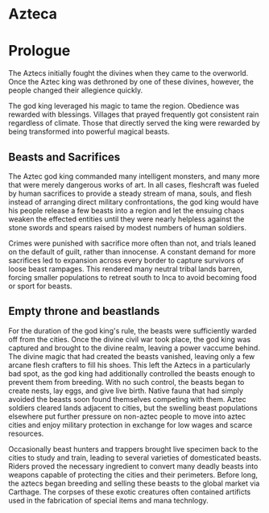 # Azteca

# Prologue

The Aztecs initially fought the divines when they came to the overworld. Once the Aztec king was dethroned by one of these divines, however, the people changed their allegience quickly. 

The god king leveraged his magic to tame the region. Obedience was rewarded with blessings. Villages that prayed frequently got consistent rain regardless of climate. Those that directly served the king were rewarded by being transformed into powerful magical beasts. 

## Beasts and Sacrifices

The Aztec god king commanded many intelligent monsters, and many more that were merely dangerous works of art. In all cases, fleshcraft was fueled by human sacrifices to provide a steady stream of mana, souls, and flesh instead of arranging direct military confrontations, the god king would have his people release a few beasts into a region and let the ensuing chaos weaken the effected entities until they were nearly helpless against the stone swords and spears raised by modest numbers of human soldiers.

Crimes were punished with sacrifice more often than not, and trials leaned on the default of guilt, rather than innocense. A constant demand for more sacrifices led to expansion across every border to capture survivors of loose beast rampages. This rendered many neutral tribal lands barren, forcing smaller populations to retreat south to Inca to avoid becoming food or sport for beasts.

## Empty throne and beastlands

For the duration of the god king's rule, the beasts were sufficiently warded off from the cities. Once the divine civil war took place, the god king was captured and brought to the divine realm, leaving a power vaccume behind. The divine magic that had created the beasts vanished, leaving only a few arcane flesh crafters to fill his shoes. This left the Aztecs in a particularly bad spot, as the god king had additionally controlled the beasts enough to prevent them from breeding. With no such control, the beasts began to create nests, lay eggs, and give live birth. Native fauna that had simply avoided the beasts soon found themselves competing with them. Aztec soldiers cleared lands adjacent to cities, but the swelling beast populations elsewhere put further pressure on non-aztec people to move into aztec cities and enjoy military protection in exchange for low wages and scarce resources.

Occasionally beast hunters and trappers brought live specimen back to the cities to study and train, leading to several varieties of domesticated beasts. Riders proved the necessary ingredient to convert many deadly beasts into weapons capable of protecting the cities and their perimeters. Before long, the aztecs began breeding and selling these beasts to the global market via Carthage. The corpses of these exotic creatures often contained artificts used in the fabrication of special items and mana technlogy.